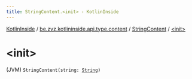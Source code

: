 ```yaml
---
title: StringContent.<init> - KotlinInside
---
```


[KotlinInside](../../index.html) / [be.zvz.kotlininside.api.type.content](../index.html) / [StringContent](index.html) / [&lt;init&gt;](./-init-.html)

# &lt;init&gt;

(JVM) `StringContent(string: `[`String`](https://kotlinlang.org/api/latest/jvm/stdlib/kotlin/-string/index.html)`)`